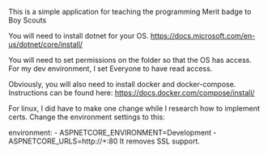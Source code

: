 This is a simple application for teaching the programming Merit badge to Boy Scouts

You will need to install dotnet for your OS. https://docs.microsoft.com/en-us/dotnet/core/install/

You will need to set permissions on the folder so that the OS has access.  For my dev environment, I set Everyone to have read access.

Obviously, you will also need to install docker and docker-compose.  Instructions can be found here: https://docs.docker.com/compose/install/

For linux, I did have to make one change while I research how to implement certs.  Change the environment settings to this:

environment:
      - ASPNETCORE_ENVIRONMENT=Development
      - ASPNETCORE_URLS=http://+:80
It removes SSL support.
